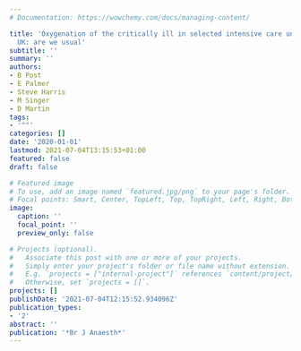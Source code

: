 ```yaml
---
# Documentation: https://wowchemy.com/docs/managing-content/

title: 'Oxygenation of the critically ill in selected intensive care units in the
  UK: are we usual'
subtitle: ''
summary: ''
authors:
- B Post
- E Palmer
- Steve Harris
- M Singer
- D Martin
tags:
- '""'
categories: []
date: '2020-01-01'
lastmod: 2021-07-04T13:15:53+01:00
featured: false
draft: false

# Featured image
# To use, add an image named `featured.jpg/png` to your page's folder.
# Focal points: Smart, Center, TopLeft, Top, TopRight, Left, Right, BottomLeft, Bottom, BottomRight.
image:
  caption: ''
  focal_point: ''
  preview_only: false

# Projects (optional).
#   Associate this post with one or more of your projects.
#   Simply enter your project's folder or file name without extension.
#   E.g. `projects = ["internal-project"]` references `content/project/deep-learning/index.md`.
#   Otherwise, set `projects = []`.
projects: []
publishDate: '2021-07-04T12:15:52.934096Z'
publication_types:
- '2'
abstract: ''
publication: '*Br J Anaesth*'
---
```

